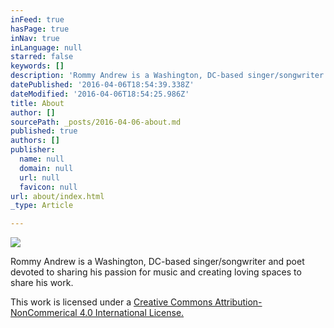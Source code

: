 ```yaml
---
inFeed: true
hasPage: true
inNav: true
inLanguage: null
starred: false
keywords: []
description: 'Rommy Andrew is a Washington, DC-based singer/songwriter and poet devoted to sharing his passion for music and creating loving spaces to share his work.'
datePublished: '2016-04-06T18:54:39.338Z'
dateModified: '2016-04-06T18:54:25.986Z'
title: About
author: []
sourcePath: _posts/2016-04-06-about.md
published: true
authors: []
publisher:
  name: null
  domain: null
  url: null
  favicon: null
url: about/index.html
_type: Article

---
```

![](https://the-grid-user-content.s3-us-west-2.amazonaws.com/6814aca4-27b8-41a7-af70-3806a62301cc.png)

Rommy Andrew is a Washington, DC-based singer/songwriter and poet devoted to sharing his passion for music and creating loving spaces to share his work.

This work is licensed under a [Creative Commons Attribution-NonCommerical 4.0 International License.][0]



[0]: http://creativecommons.org/licenses/by-nc/4.0/